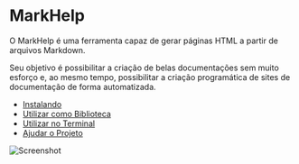 # MarkHelp

O MarkHelp é uma ferramenta capaz de gerar páginas HTML a partir de arquivos Markdown.

Seu objetivo é possibilitar a criação de belas documentações sem muito esforço e, ao mesmo tempo,
possibilitar a criação programática de sites de documentação de forma automatizada.

- [Instalando](instalando.md)
- [Utilizar como Biblioteca](utilizar-como-biblioteca.md)
- [Utilizar no Terminal](utilizar-no-terminal.md)
- [Ajudar o Projeto](como-ajudar.md)

![Screenshot](images/screenshot.png)
